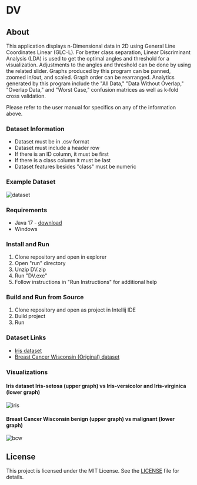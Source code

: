 # DV

## About

This application displays n-Dimensional data in 2D using General Line Coordinates Linear (GLC-L).
For better class separation, Linear Discriminant Analysis (LDA) is used to get the optimal angles and threshold for a visualization.
Adjustments to the angles and threshold can be done by using the related slider.
Graphs produced by this program can be panned, zoomed in/out, and scaled.
Graph order can be rearranged.
Analytics generated by this program include the "All Data," "Data Without Overlap," "Overlap Data," and "Worst Case," confusion matrices as well as k-fold cross validation.

Please refer to the user manual for specifics on any of the information above.

### Dataset Information

- Dataset must be in .csv format
- Dataset must include a header row
- If there is an ID column, it must be first
- If there is a class column it must be last
- Dataset features besides "class" must be numeric

### Example Dataset

![dataset](documentation/images/dataset_example.png)

### Requirements

- Java 17 - [download](https://www.oracle.com/java/technologies/javase/jdk17-archive-downloads.html)
- Windows

### Install and Run

1. Clone repository and open in explorer
2. Open "run" directory
3. Unzip DV.zip
4. Run "DV.exe"
5. Follow instructions in "Run Instructions" for additional help

### Build and Run from Source

1. Clone repository and open as project in Intellij IDE
2. Build project
3. Run

### Dataset Links

- [Iris dataset](https://archive.ics.uci.edu/ml/datasets/iris)
- [Breast Cancer Wisconsin (Original) dataset](https://archive.ics.uci.edu/ml/datasets/breast+cancer+wisconsin+%28original%29)

### Visualizations

#### Iris dataset Iris-setosa (upper graph) vs Iris-versicolor and Iris-virginica (lower graph)

![iris](documentation/images/iris.png)

#### Breast Cancer Wisconsin benign (upper graph) vs malignant (lower graph)

![bcw](documentation/images/bcw.png)

## License

This project is licensed under the MIT License. See the [LICENSE](LICENSE) file for details.
